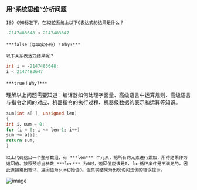 ### 用“系统思维”分析问题

    ISO C90标准下，在32位系统上以下C表达式的结果是什么？
```c
-2147483648 < 2147483647
```
    ***false（与事实不符）！Why?***

    以下关系表达式结果呢？
```c
int i = -2147483648;
i < 2147483647
```
    ***true！Why?***

   理解以上问题需要知道：编译器如何处理字面量、高级语言中运算规则、高级语言与指令之间的对应、机器指令的执行过程、机器级数据的表示和运算等知识。


```c
sum(int a[ ], unsigned len)
{
int i，sum = 0;
for (i = 0; i <= len–1; i++)
sum += a[i];
return sum;
}
```
    以上代码给出一个整形数组，有 ***len*** 个元素，把所有的元素进行累加，所得结果作为返回值。按照预想当参数 ***len*** 为0时，返回值应该是0，for循环条件是不满足的，因此直接跳出循环，返回值为sum初始值0。但真实结果为出现访问违例的错误提示。

![image](https://raw.githubusercontent.com/wiki/AlexBruceLu/computer-system-architecture/stage1_1.png)

